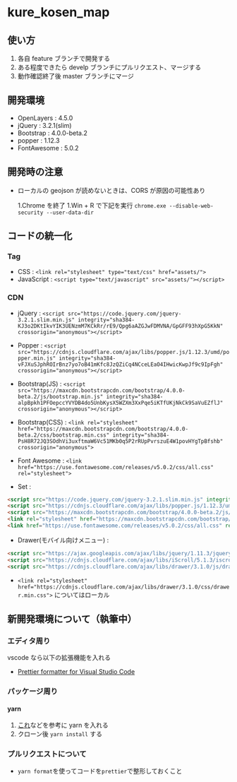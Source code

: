 ﻿# kure_kosen_map

## 使い方

1.  各自 feature ブランチで開発する
2.  ある程度できたら develp ブランチにプルリクエスト、マージする
3.  動作確認終了後 master ブランチにマージ

## 開発環境

- OpenLayers : 4.5.0
- jQuery : 3.2.1(slim)
- Bootstrap : 4.0.0-beta.2
- popper : 1.12.3
- FontAwesome : 5.0.2

## 開発時の注意

- ローカルの geojson が読めないときは、CORS が原因の可能性あり

  1.Chrome を終了
  1.Win + R で下記を実行
  `chrome.exe --disable-web-security --user-data-dir`

## コードの統一化

### Tag

- CSS : `<link rel="stylesheet" type="text/css" href="assets/">`
- JavaScript : `<script type="text/javascript" src="assets/"></script>`

### CDN

- jQuery : `<script src="https://code.jquery.com/jquery-3.2.1.slim.min.js" integrity="sha384-KJ3o2DKtIkvYIK3UENzmM7KCkRr/rE9/Qpg6aAZGJwFDMVNA/GpGFF93hXpG5KkN" crossorigin="anonymous"></script>`

- Popper : `<script src="https://cdnjs.cloudflare.com/ajax/libs/popper.js/1.12.3/umd/popper.min.js" integrity="sha384-vFJXuSJphROIrBnz7yo7oB41mKfc8JzQZiCq4NCceLEaO4IHwicKwpJf9c9IpFgh" crossorigin="anonymous"></script>`

- Bootstrap(JS) : `<script src="https://maxcdn.bootstrapcdn.com/bootstrap/4.0.0-beta.2/js/bootstrap.min.js" integrity="sha384-alpBpkh1PFOepccYVYDB4do5UnbKysX5WZXm3XxPqe5iKTfUKjNkCk9SaVuEZflJ" crossorigin="anonymous"></script>`

- Bootstrap(CSS) : `<link rel="stylesheet" href="https://maxcdn.bootstrapcdn.com/bootstrap/4.0.0-beta.2/css/bootstrap.min.css" integrity="sha384-PsH8R72JQ3SOdhVi3uxftmaW6Vc51MKb0q5P2rRUpPvrszuE4W1povHYgTpBfshb" crossorigin="anonymous">`

- Font Awesome : `<link href="https://use.fontawesome.com/releases/v5.0.2/css/all.css" rel="stylesheet">`

- Set :

```html
<script src="https://code.jquery.com/jquery-3.2.1.slim.min.js" integrity="sha384-KJ3o2DKtIkvYIK3UENzmM7KCkRr/rE9/Qpg6aAZGJwFDMVNA/GpGFF93hXpG5KkN" crossorigin="anonymous"></script>
<script src="https://cdnjs.cloudflare.com/ajax/libs/popper.js/1.12.3/umd/popper.min.js" integrity="sha384-vFJXuSJphROIrBnz7yo7oB41mKfc8JzQZiCq4NCceLEaO4IHwicKwpJf9c9IpFgh" crossorigin="anonymous"></script>
<script src="https://maxcdn.bootstrapcdn.com/bootstrap/4.0.0-beta.2/js/bootstrap.min.js" integrity="sha384-alpBpkh1PFOepccYVYDB4do5UnbKysX5WZXm3XxPqe5iKTfUKjNkCk9SaVuEZflJ" crossorigin="anonymous"></script>
<link rel="stylesheet" href="https://maxcdn.bootstrapcdn.com/bootstrap/4.0.0-beta.2/css/bootstrap.min.css" integrity="sha384-PsH8R72JQ3SOdhVi3uxftmaW6Vc51MKb0q5P2rRUpPvrszuE4W1povHYgTpBfshb" crossorigin="anonymous">
<link href="https://use.fontawesome.com/releases/v5.0.2/css/all.css" rel="stylesheet">
```

- Drawer(モバイル向けメニュー) :

```html
<script src="https://ajax.googleapis.com/ajax/libs/jquery/1.11.3/jquery.min.js"></script>
<script src="https://cdnjs.cloudflare.com/ajax/libs/iScroll/5.1.3/iscroll.min.js"></script>
<script src="https://cdnjs.cloudflare.com/ajax/libs/drawer/3.1.0/js/drawer.min.js"></script>
```

* `<link rel="stylesheet" href="https://cdnjs.cloudflare.com/ajax/libs/drawer/3.1.0/css/drawer.min.css">` についてはローカル

## 新開発環境について（執筆中）

### エディタ周り

vscode なら以下の拡張機能を入れる

- [Prettier formatter for Visual Studio Code](https://marketplace.visualstudio.com/items?itemName=esbenp.prettier-vscode)

### パッケージ周り

#### yarn

1.  [これ](https://qiita.com/masterkey1009/items/50f95b1187646a7db385)などを参考に yarn を入れる
1.  クローン後 `yarn install` する

### プルリクエストについて

- `yarn format`を使ってコードを`prettier`で整形しておくこと
